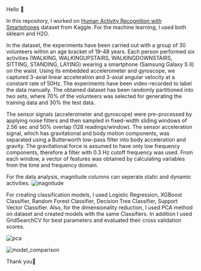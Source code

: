 Hello :wave:

In this repository, I worked on [Human Activity Recognition with Smartphones](https://www.kaggle.com/uciml/human-activity-recognition-with-smartphones) dataset from Kaggle. For the machine learning, I used both sklearn and H2O.

In the dataset, the experiments have been carried out with a group of 30 volunteers within an age bracket of 19-48 years. Each person performed six activities (WALKING, WALKINGUPSTAIRS, WALKINGDOWNSTAIRS, SITTING, STANDING, LAYING) wearing a smartphone (Samsung Galaxy S II) on the waist. Using its embedded accelerometer and gyroscope, we captured 3-axial linear acceleration and 3-axial angular velocity at a constant rate of 50Hz. The experiments have been video-recorded to label the data manually. The obtained dataset has been randomly partitioned into two sets, where 70% of the volunteers was selected for generating the training data and 30% the test data.

The sensor signals (accelerometer and gyroscope) were pre-processed by applying noise filters and then sampled in fixed-width sliding windows of 2.56 sec and 50% overlap (128 readings/window). The sensor acceleration signal, which has gravitational and body motion components, was separated using a Butterworth low-pass filter into body acceleration and gravity. The gravitational force is assumed to have only low frequency components, therefore a filter with 0.3 Hz cutoff frequency was used. From each window, a vector of features was obtained by calculating variables from the time and frequency domain.

For the data analysis, magnitude columns can seperate static and dynamic activities. 
![magnitude](https://github.com/M-Rasit/Human-Activity-Recognition-UCI/blob/main/images/magnitude.png?raw=true)

For creating classification models, I used Logistic Regression, XGBoost Classifier, Random Forest Classifier, Decision Tree Classifier, Support Vector Classifier. Also, for the dimensionality reduction, I used PCA method on dataset and created models with the same Classifiers. In addition I used GridSearchCV for best parameters and evaluated their cross validation scores.

![pca](https://github.com/M-Rasit/Human-Activity-Recognition-UCI/blob/main/images/pca.png?raw=true)

![model_comparison](https://github.com/M-Rasit/Human-Activity-Recognition-UCI/blob/main/images/model_comparison.png?raw=true)

Thank you:tulip:
